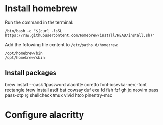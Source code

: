 # Install homebrew

Run the command in the terminal:

```
/bin/bash -c "$(curl -fsSL https://raw.githubusercontent.com/Homebrew/install/HEAD/install.sh)"
```

Add the following file content to `/etc/paths.d/homebrew`:

```
/opt/homebrew/bin
/opt/homebrew/sbin
```

## Install packages

brew install --cask 1password alacritty coretto font-iosevka-nerd-font rectangle
brew install asdf bat cowsay duf exa fd fish fzf gh jq neovim pass pass-otp rg shellcheck tmux vivid
htop pinentry-mac

# Configure alacritty

